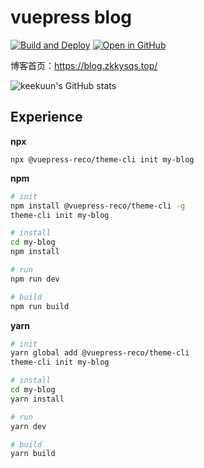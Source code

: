# vuepress blog

[![Build and Deploy](https://github.com/Keekuun/keekuun.github.io/actions/workflows/deploy.yml/badge.svg?branch=master)](https://github.com/Keekuun/keekuun.github.io/actions/workflows/deploy.yml)
[![Open in GitHub](https://img.shields.io/github/last-commit/Keekuun/keekuun.github.io)](https://github.com/Keekuun/keekuun.github.io)

博客首页：https://blog.zkkysqs.top/

![keekuun's GitHub stats](https://github-readme-stats.vercel.app/api?username=Keekuun&show_icons=true&theme=tokyonight&count_private=true&hide=contribs,prs)

## Experience

**npx**

```
npx @vuepress-reco/theme-cli init my-blog
```

**npm**

```bash
# init
npm install @vuepress-reco/theme-cli -g
theme-cli init my-blog

# install
cd my-blog
npm install

# run
npm run dev

# build
npm run build
```

**yarn**

```bash
# init
yarn global add @vuepress-reco/theme-cli
theme-cli init my-blog

# install
cd my-blog
yarn install

# run
yarn dev

# build
yarn build
```


